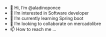 - 👋 Hi, I’m @aladinoponce
- 👀 I’m interested in Software developer
- 🌱 I’m currently learning Spring boot
- 💞️ I’m looking to collaborate on mercadolibre
- 📫 How to reach me ...

<!---
aladinoponce/aladinoponce is a ✨ special ✨ repository because its `README.md` (this file) appears on your GitHub profile.
You can click the Preview link to take a look at your changes.
--->
